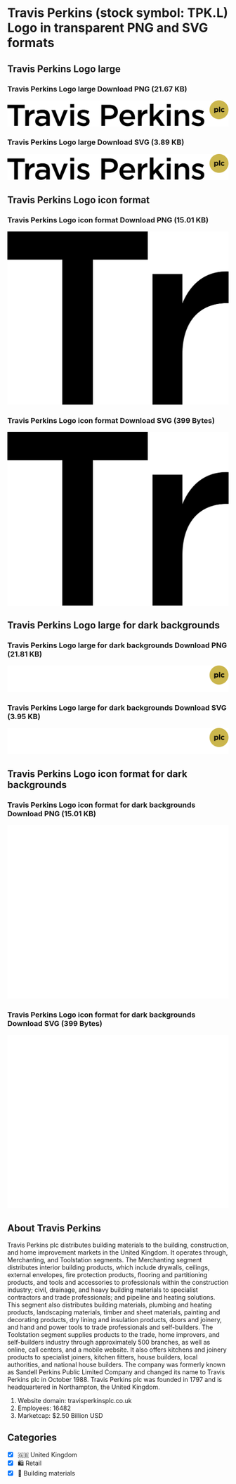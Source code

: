 # Travis Perkins (stock symbol: TPK.L) Logo in transparent PNG and SVG formats

## Travis Perkins Logo large

### Travis Perkins Logo large Download PNG (21.67 KB)

![Travis Perkins Logo large Download PNG (21.67 KB)](/img/orig/TPK.L_BIG-482ea57c.png)

### Travis Perkins Logo large Download SVG (3.89 KB)

![Travis Perkins Logo large Download SVG (3.89 KB)](/img/orig/TPK.L_BIG-8a6bcdff.svg)

## Travis Perkins Logo icon format

### Travis Perkins Logo icon format Download PNG (15.01 KB)

![Travis Perkins Logo icon format Download PNG (15.01 KB)](/img/orig/TPK.L-450ac4f8.png)

### Travis Perkins Logo icon format Download SVG (399 Bytes)

![Travis Perkins Logo icon format Download SVG (399 Bytes)](/img/orig/TPK.L-4e3d2089.svg)

## Travis Perkins Logo large for dark backgrounds

### Travis Perkins Logo large for dark backgrounds Download PNG (21.81 KB)

![Travis Perkins Logo large for dark backgrounds Download PNG (21.81 KB)](/img/orig/TPK.L_BIG.D-5833bd2c.png)

### Travis Perkins Logo large for dark backgrounds Download SVG (3.95 KB)

![Travis Perkins Logo large for dark backgrounds Download SVG (3.95 KB)](/img/orig/TPK.L_BIG.D-55a78ccd.svg)

## Travis Perkins Logo icon format for dark backgrounds

### Travis Perkins Logo icon format for dark backgrounds Download PNG (15.01 KB)

![Travis Perkins Logo icon format for dark backgrounds Download PNG (15.01 KB)](/img/orig/TPK.L.D-47a20b86.png)

### Travis Perkins Logo icon format for dark backgrounds Download SVG (399 Bytes)

![Travis Perkins Logo icon format for dark backgrounds Download SVG (399 Bytes)](/img/orig/TPK.L.D-21dd2ab0.svg)

## About Travis Perkins

Travis Perkins plc distributes building materials to the building, construction, and home improvement markets in the United Kingdom. It operates through, Merchanting, and Toolstation segments. The Merchanting segment distributes interior building products, which include drywalls, ceilings, external envelopes, fire protection products, flooring and partitioning products, and tools and accessories to professionals within the construction industry; civil, drainage, and heavy building materials to specialist contractors and trade professionals; and pipeline and heating solutions. This segment also distributes building materials, plumbing and heating products, landscaping materials, timber and sheet materials, painting and decorating products, dry lining and insulation products, doors and joinery, and hand and power tools to trade professionals and self-builders. The Toolstation segment supplies products to the trade, home improvers, and self-builders industry through approximately 500 branches, as well as online, call centers, and a mobile website. It also offers kitchens and joinery products to specialist joiners, kitchen fitters, house builders, local authorities, and national house builders. The company was formerly known as Sandell Perkins Public Limited Company and changed its name to Travis Perkins plc in October 1988. Travis Perkins plc was founded in 1797 and is headquartered in Northampton, the United Kingdom.

1. Website domain: travisperkinsplc.co.uk
2. Employees: 16482
3. Marketcap: $2.50 Billion USD


## Categories
- [x] 🇬🇧 United Kingdom
- [x] 🛍️ Retail
- [x] 🧱 Building materials
